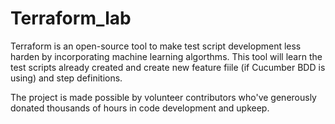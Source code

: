 # Terraform_lab
Terraform is an open-source tool to make test script development less harden by incorporating machine learning algorthms. This tool will learn the test scripts already created and create new feature fiile (if Cucumber BDD is using) and step definitions.  

The project is made possible by volunteer contributors who've generously donated thousands of hours in code development and upkeep.
